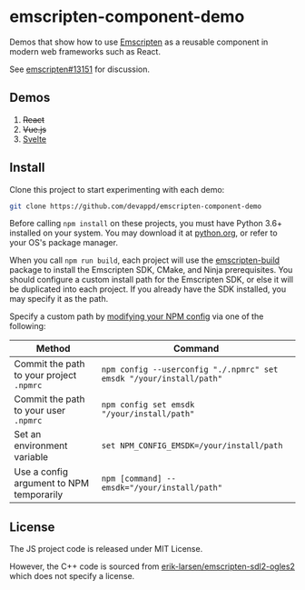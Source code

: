 # emscripten-component-demo

Demos that show how to use [Emscripten](https://github.com/emscripten-core/emscripten) as a reusable component in modern web frameworks such as React.

See [emscripten#13151](https://github.com/emscripten-core/emscripten/issues/13151) for discussion.

## Demos

1. ~~React~~
2. ~~Vue.js~~
3. [Svelte](https://github.com/devappd/emscripten-component-demo/tree/master/Demo-03-Svelte)

## Install

Clone this project to start experimenting with each demo:

```sh
git clone https://github.com/devappd/emscripten-component-demo
```

Before calling `npm install` on these projects, you must have Python 3.6+ installed on your system. You may download it at [python.org](https://www.python.org/downloads/), or refer to your OS's package manager.

When you call `npm run build`, each project will use the [emscripten-build](https://github.com/devappd/emscripten-build-npm) package to install the Emscripten SDK, CMake, and Ninja prerequisites. You should configure a custom install path for the Emscripten SDK, or else it will
be duplicated into each project. If you already have the SDK installed, you may specify it as the path.

Specify a custom path by
[modifying your NPM config](https://docs.npmjs.com/cli/v6/using-npm/config) via one of the following:

|Method|Command
|------|-------
| Commit the path to your project `.npmrc` | `npm config --userconfig "./.npmrc" set emsdk "/your/install/path"`
| Commit the path to your user `.npmrc` | `npm config set emsdk "/your/install/path"`
| Set an environment variable | `set NPM_CONFIG_EMSDK=/your/install/path`
| Use a config argument to NPM temporarily | `npm [command] --emsdk="/your/install/path"`

## License

The JS project code is released under MIT License.

However, the C++ code is sourced from [erik-larsen/emscripten-sdl2-ogles2](https://github.com/erik-larsen/emscripten-sdl2-ogles2) which does not specify a license.
